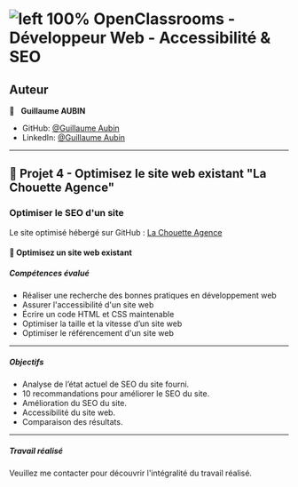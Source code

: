 # ![left 100%](https://github.com/thierry-laval/archives/blob/master/images/Logo_OpenClassrooms.png?raw=true) OpenClassrooms - Développeur Web - Accessibilité & SEO

## Auteur

👤 &nbsp; **Guillaume AUBIN**

* GitHub: [@Guillaume Aubin](https://github.com/GuillaumeAubin?tab=repositories "Cliquez pour voir mes projets")
* LinkedIn: [@Guillaume Aubin](https://www.linkedin.com/in/aubinguillaume/ "Visitez mon profil LinkedIn")

***
## 📎 Projet 4 - Optimisez le site web existant "La Chouette Agence"

### Optimiser le SEO d'un site

Le site optimisé hébergé sur GitHub : [La Chouette Agence](https://github.com/GuillaumeAubin/Amelioration_SEO_La_Chouette_Agence)

#### 🔨 Optimisez un site web existant

##### Compétences évalué

* Réaliser une recherche des bonnes pratiques en développement web
* Assurer l'accessibilité d'un site web
* Écrire un code HTML et CSS maintenable
* Optimiser la taille et la vitesse d’un site web
* Optimiser le référencement d'un site web

***

##### Objectifs

* Analyse de l’état actuel de SEO du site fourni.
* 10 recommandations pour améliorer le SEO du site.
* Amélioration du SEO du site.
* Accessibilité du site web.
* Comparaison des résultats.

***

##### Travail réalisé

Veuillez me contacter pour découvrir l'intégralité du travail réalisé.
